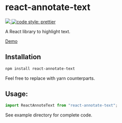 # react-annotate-text

<a href="https://www.npmjs.com/package/react-annotate-text">
  <img src="https://img.shields.io/npm/v/react-annotate-text.svg" />
</a>
<a href="https://prettier.io">
  <img alt="code style: prettier" src="https://img.shields.io/badge/code_style-prettier-ff69b4.svg?style=flat-square">
</a>

A React library to highlight text.

[Demo](https://howareyouami.github.io/react-annotate-text)

## Installation

```bash
npm install react-annotate-text
```

Feel free to replace with yarn counterparts.

## Usage:

```javascript
import ReactAnnoteText from "react-annotate-text";
```

See example directory for complete code.

<!--
### Parameters:

| Parameter |        description        | required? | default |
| :-------: | :-----------------------: | :-------: | :-----: |
| videoRef  | Ref for the video element |   true    |  null   |

### Return:

|  Name   |   Type   |                                                                           Description                                                                           |
| :-----: | :------: | :-------------------------------------------------------------------------------------------------------------------------------------------------------------: |
| loading | boolean  |                                                     Manages loading time for setting for detecting support                                                      |
|  error  |  string  | Error state as described by [spec](https://wicg.github.io/picture-in-picture/). Holds value `NotSupportedError` if browser or video does not support attribute. |
| toggle  | function |                                                                toggles state of PiP in document                                                                 |

## Contributing

1. Install dependencies

```
npm install
```

2. Run dev for lib

```
npm run dev
```

3. Run demo

```
npm start
``` -->
